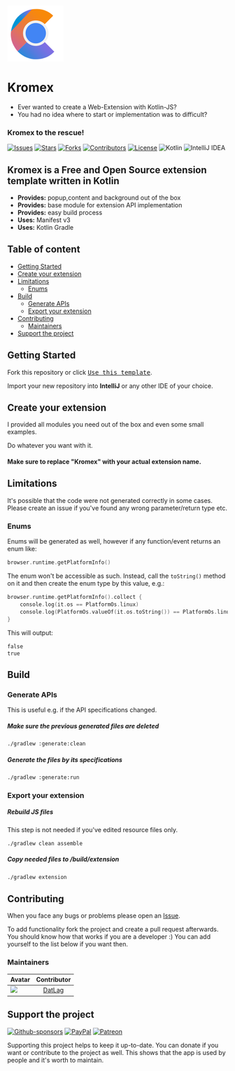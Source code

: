 ![Kromex Logo](src/main/resources/icons/icon.png)

# Kromex

- Ever wanted to create a Web-Extension with Kotlin-JS?
- You had no idea where to start or implementation was to difficult?

### Kromex to the rescue!

[![Issues](https://img.shields.io/github/issues/DATL4G/Kromex.svg?style=for-the-badge)](https://github.com/DATL4G/Kromex/issues)
[![Stars](https://img.shields.io/github/stars/DATL4G/Kromex.svg?style=for-the-badge)](https://github.com/DATL4G/Kromex/stargazers)
[![Forks](https://img.shields.io/github/forks/DATL4G/Kromex.svg?style=for-the-badge)](https://github.com/DATL4G/Kromex/network/members)
[![Contributors](https://img.shields.io/github/contributors/DATL4G/Kromex.svg?style=for-the-badge)](https://github.com/DATL4G/Kromex/graphs/contributors)
[![License](https://img.shields.io/github/license/DATL4G/Kromex.svg?style=for-the-badge)](https://github.com/DATL4G/Kromex/blob/master/LICENSE)
![Kotlin](https://img.shields.io/badge/kotlin-%230095D5.svg?style=for-the-badge&logo=kotlin&logoColor=white)
![IntelliJ IDEA](https://img.shields.io/badge/IntelliJIDEA-000000.svg?style=for-the-badge&logo=intellij-idea&logoColor=white)

## Kromex is a Free and Open Source extension template written in Kotlin

- <b>Provides:</b> popup,content and background out of the box
- <b>Provides:</b> base module for extension API implementation
- <b>Provides:</b> easy build process
- <b>Uses:</b> Manifest v3
- <b>Uses:</b> Kotlin Gradle

## Table of content

- [Getting Started](#getting-started)
- [Create your extension](#create-your-extension)
- [Limitations](#limitations)
  - [Enums](#enums)
- [Build](#build)
    - [Generate APIs](#generate-apis)
    - [Export your extension](#export-your-extension)
- [Contributing](#contributing)
    - [Maintainers](#maintainers)
- [Support the project](#support-the-project)

## Getting Started

Fork this repository or click [<kbd>Use this template</kbd>](https://github.com/DATL4G/Kromex/generate).

Import your new repository into <b>IntelliJ</b> or any other IDE of your choice.

## Create your extension

I provided all modules you need out of the box and even some small examples.

Do whatever you want with it.

#### Make sure to replace "Kromex" with your actual extension name.

## Limitations

It's possible that the code were not generated correctly in some cases.
Please create an issue if you've found any wrong parameter/return type etc.

### Enums

Enums will be generated as well, however if any function/event returns an enum like:

```kotlin
browser.runtime.getPlatformInfo()
```

The enum won't be accessible as such.
Instead, call the ```toString()``` method on it and then create the enum type by this value, e.g.:

```kotlin
browser.runtime.getPlatformInfo().collect {
    console.log(it.os == PlatformOs.linux)
    console.log(PlatformOs.valueOf(it.os.toString()) == PlatformOs.linux)
}
```

This will output:

```
false
true
```

## Build

### Generate APIs

This is useful e.g. if the API specifications changed.

##### Make sure the previous generated files are deleted

```bash
./gradlew :generate:clean
```

##### Generate the files by its specifications

```bash
./gradlew :generate:run
```

### Export your extension

##### Rebuild JS files

This step is not needed if you've edited resource files only.

```bash
./gradlew clean assemble
```

##### Copy needed files to /build/extension

```bash
./gradlew extension
```

## Contributing

When you face any bugs or problems please open an [Issue](https://github.com/DATL4G/BurningSeries-Android/issues/new/choose).

To add functionality fork the project and create a pull request afterwards. You should know how that works if you are a developer :)
You can add yourself to the list below if you want then.

### Maintainers

| Avatar | Contributor |
|---|:---:|
| [![](https://avatars3.githubusercontent.com/u/46448715?s=50&v=4)](http://github.com/DatL4g) | [DatLag](http://github.com/DatL4g) |

## Support the project

[![Github-sponsors](https://img.shields.io/badge/sponsor-30363D?style=for-the-badge&logo=GitHub-Sponsors&logoColor=#EA4AAA)](https://github.com/sponsors/DATL4G)
[![PayPal](https://img.shields.io/badge/PayPal-00457C?style=for-the-badge&logo=paypal&logoColor=white)](https://paypal.me/datlag)
[![Patreon](https://img.shields.io/badge/Patreon-F96854?style=for-the-badge&logo=patreon&logoColor=white)](https://www.patreon.com/datlag)

Supporting this project helps to keep it up-to-date. You can donate if you want or contribute to the project as well.
This shows that the app is used by people and it's worth to maintain.
